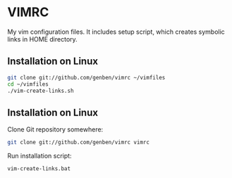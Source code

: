 VIMRC
========

My vim configuration files.
It includes setup script, which creates symbolic links in HOME directory.


Installation on Linux
---------------------

``` bash
git clone git://github.com/genben/vimrc ~/vimfiles
cd ~/vimfiles
./vim-create-links.sh
```


Installation on Linux
---------------------

Clone Git repository somewhere:

``` bash
git clone git://github.com/genben/vimrc vimrc
```

Run installation script:

``` bash
vim-create-links.bat
```
